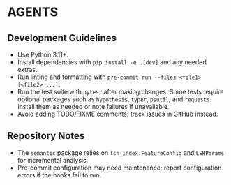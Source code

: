 # AGENTS

## Development Guidelines
- Use Python 3.11+.
- Install dependencies with `pip install -e .[dev]` and any needed extras.
- Run linting and formatting with `pre-commit run --files <file1> [<file2> ...]`.
- Run the test suite with `pytest` after making changes. Some tests require optional packages such as `hypothesis`, `typer`, `psutil`, and `requests`. Install them as needed or note failures if unavailable.
- Avoid adding TODO/FIXME comments; track issues in GitHub instead.

## Repository Notes
- The `semantic` package relies on `lsh_index.FeatureConfig` and `LSHParams` for incremental analysis.
- Pre-commit configuration may need maintenance; report configuration errors if the hooks fail to run.
